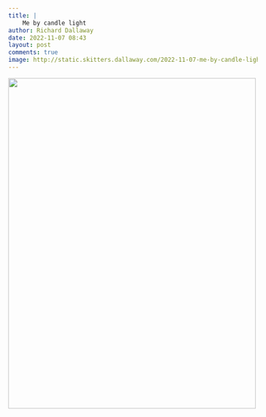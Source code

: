 ```yaml
---
title: |
    Me by candle light
author: Richard Dallaway
date: 2022-11-07 08:43
layout: post
comments: true
image: http://static.skitters.dallaway.com/2022-11-07-me-by-candle-light-fullsize-0.jpeg
---
```


<a href="http://static.skitters.dallaway.com/2022-11-07-me-by-candle-light-fullsize-0.jpeg"><img src="http://static.skitters.dallaway.com/2022-11-07-me-by-candle-light-thumb-0.jpeg" width="500" height="667"></a>




